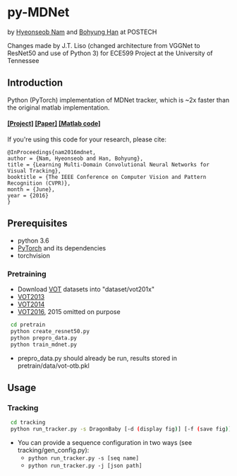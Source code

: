 # py-MDNet

by [Hyeonseob Nam](https://kr.linkedin.com/in/hyeonseob-nam/) and [Bohyung Han](http://cvlab.postech.ac.kr/~bhhan/) at POSTECH

Changes made by J.T. Liso (changed architecture from VGGNet to ResNet50 and use of Python 3) for ECE599 Project at the University of Tennessee


## Introduction
Python (PyTorch) implementation of MDNet tracker, which is ~2x faster than the original matlab implementation. 
#### [[Project]](http://cvlab.postech.ac.kr/research/mdnet/) [[Paper]](https://arxiv.org/abs/1510.07945) [[Matlab code]](https://github.com/HyeonseobNam/MDNet)

If you're using this code for your research, please cite:

	@InProceedings{nam2016mdnet,
	author = {Nam, Hyeonseob and Han, Bohyung},
	title = {Learning Multi-Domain Convolutional Neural Networks for Visual Tracking},
	booktitle = {The IEEE Conference on Computer Vision and Pattern Recognition (CVPR)},
	month = {June},
	year = {2016}
	}
	

## Prerequisites
- python 3.6
- [PyTorch](http://pytorch.org/) and its dependencies 
- torchvision

### Pretraining
 - Download [VOT](http://www.votchallenge.net/) datasets into "dataset/vot201x"
 - [VOT2013](http://www.votchallenge.net/vot2013/dataset.html)
 - [VOT2014](http://www.votchallenge.net/vot2014/dataset.html)
 - [VOT2016](http://www.votchallenge.net/vot2016/dataset.html), 2015 omitted on purpose
``` bash
 cd pretrain
 python create_resnet50.py
 python prepro_data.py
 python train_mdnet.py
```
 - prepro_data.py should already be run, results stored in pretrain/data/vot-otb.pkl


## Usage

### Tracking
```bash
 cd tracking
 python run_tracker.py -s DragonBaby [-d (display fig)] [-f (save fig)]
```
 - You can provide a sequence configuration in two ways (see tracking/gen_config.py):
   - ```python run_tracker.py -s [seq name]```
   - ```python run_tracker.py -j [json path]```
